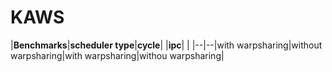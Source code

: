 # KAWS
|**Benchmarks**|**scheduler type**|**cycle**| |**ipc**| |
|--|--|with warpsharing|without warpsharing|with warpsharing|withou warpsharing|
